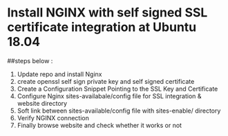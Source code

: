 # Install NGINX with self signed SSL certificate integration at Ubuntu 18.04
##steps below :
1. Update repo and install Nginx 
2. create openssl self sign private key and self signed certificate 
3. Create a Configuration Snippet Pointing to the SSL Key and Certificate
4. Configure Nginx sites-availabale/config file for SSL integration & website directory
5. Soft link between sites-available/config file   with sites-enable/ directory
6. Verify NGINX connection
7. Finally browse website and check whether it works or not 
